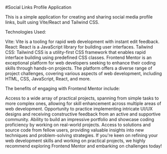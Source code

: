 #Social Links Profile Application

This is a simple application for creating and sharing social media profile links, built using Vite/React and Tailwind CSS.

Technologies Used:

Vite: Vite is a tooling for rapid web development with instant edit feedback.
React: React is a JavaScript library for building user interfaces.
Tailwind CSS: Tailwind CSS is a utility-first CSS framework that enables rapid interface building using predefined CSS classes.
Frontend Mentor is an exceptional platform for web developers seeking to enhance their coding skills through hands-on projects. The platform offers a diverse range of project challenges, covering various aspects of web development, including HTML, CSS, JavaScript, React, and more.

The benefits of engaging with Frontend Mentor include:

Access to a wide array of practical projects, spanning from simple tasks to more complex ones, allowing for skill enhancement across multiple areas of web development.
Opportunity to practice implementing intricate UI/UX designs and receiving constructive feedback from an active and supportive community.
Ability to build an impressive portfolio and showcase coding proficiency by working on real-world projects.
Access to solutions and source code from fellow users, providing valuable insights into new techniques and problem-solving strategies.
If you're keen on refining your web development skills and working on practical projects, we highly recommend exploring Frontend Mentor and embarking on challenges today!